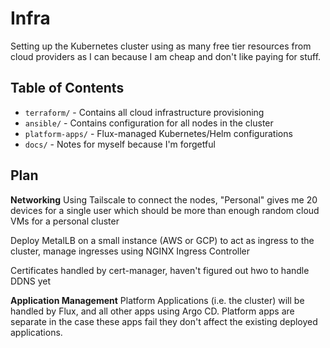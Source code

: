 # Infra
Setting up the Kubernetes cluster using as many free tier resources from cloud providers as I can because I am cheap and don't like paying for stuff.

## Table of Contents
* `terraform/` - Contains all cloud infrastructure provisioning
* `ansible/` - Contains configuration for all nodes in the cluster
* `platform-apps/` - Flux-managed Kubernetes/Helm configurations
* `docs/` - Notes for myself because I'm forgetful


## Plan
**Networking**
Using Tailscale to connect the nodes, "Personal" gives me 20 devices for a single user
which should be more than enough random cloud VMs for a personal cluster

Deploy MetalLB on a small instance (AWS or GCP) to act as ingress to the cluster, manage
ingresses using NGINX Ingress Controller

Certificates handled by cert-manager, haven't figured out hwo to handle DDNS yet

**Application Management**
Platform Applications (i.e. the cluster) will be handled by Flux, and all other apps using
Argo CD. Platform apps are separate in the case these apps fail they don't affect the
existing deployed applications.